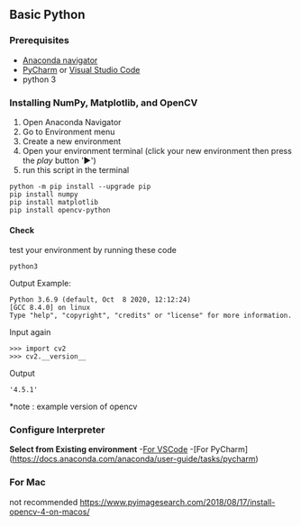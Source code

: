 ## Basic Python

### Prerequisites
- [Anaconda navigator](https://docs.anaconda.com/anaconda/install/windows/)
- [PyCharm](https://www.jetbrains.com/pycharm/download/#section=windows) or [Visual Studio Code](https://code.visualstudio.com/download)
- python 3

### Installing NumPy, Matplotlib, and OpenCV
1. Open Anaconda Navigator
2. Go to Environment menu
3. Create a new environment 
4. Open your environment terminal (click your new environment then press the *play* button '►')
5. run this script in the terminal
```
python -m pip install --upgrade pip
pip install numpy
pip install matplotlib
pip install opencv-python
```

#### Check
test your environment by running these code
```
python3
```
Output Example:
```
Python 3.6.9 (default, Oct  8 2020, 12:12:24) 
[GCC 8.4.0] on linux
Type "help", "copyright", "credits" or "license" for more information.
```
Input again
```
>>> import cv2
>>> cv2.__version__
```

Output
```
'4.5.1'
```
*note : example version of opencv

### Configure Interpreter
**Select from Existing environment**
-[For VSCode](https://code.visualstudio.com/docs/python/environments)
-[For PyCharm] (https://docs.anaconda.com/anaconda/user-guide/tasks/pycharm) 

### For Mac
not recommended
https://www.pyimagesearch.com/2018/08/17/install-opencv-4-on-macos/
